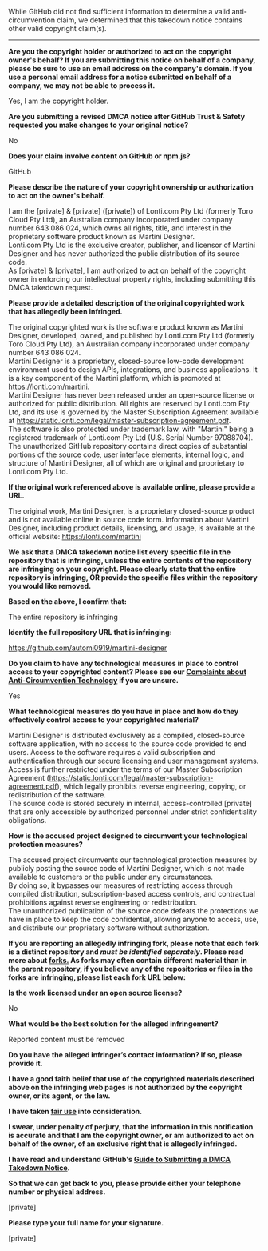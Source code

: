 While GitHub did not find sufficient information to determine a valid anti-circumvention claim, we determined that this takedown notice contains other valid copyright claim(s).

---

**Are you the copyright holder or authorized to act on the copyright owner's behalf? If you are submitting this notice on behalf of a company, please be sure to use an email address on the company's domain. If you use a personal email address for a notice submitted on behalf of a company, we may not be able to process it.**

Yes, I am the copyright holder.

**Are you submitting a revised DMCA notice after GitHub Trust & Safety requested you make changes to your original notice?**

No

**Does your claim involve content on GitHub or npm.js?**

GitHub

**Please describe the nature of your copyright ownership or authorization to act on the owner's behalf.**

I am the [private] & [private] ([private]) of Lonti.com Pty Ltd (formerly Toro Cloud Pty Ltd), an Australian company incorporated under company number 643 086 024, which owns all rights, title, and interest in the proprietary software product known as Martini Designer.  
Lonti.com Pty Ltd is the exclusive creator, publisher, and licensor of Martini Designer and has never authorized the public distribution of its source code.  
As [private] & [private], I am authorized to act on behalf of the copyright owner in enforcing our intellectual property rights, including submitting this DMCA takedown request.

**Please provide a detailed description of the original copyrighted work that has allegedly been infringed.**

The original copyrighted work is the software product known as Martini Designer, developed, owned, and published by Lonti.com Pty Ltd (formerly Toro Cloud Pty Ltd), an Australian company incorporated under company number 643 086 024.  
Martini Designer is a proprietary, closed-source low-code development environment used to design APIs, integrations, and business applications. It is a key component of the Martini platform, which is promoted at https://lonti.com/martini.  
Martini Designer has never been released under an open-source license or authorized for public distribution. All rights are reserved by Lonti.com Pty Ltd, and its use is governed by the Master Subscription Agreement available at https://static.lonti.com/legal/master-subscription-agreement.pdf.  
The software is also protected under trademark law, with "Martini" being a registered trademark of Lonti.com Pty Ltd (U.S. Serial Number 97088704).  
The unauthorized GitHub repository contains direct copies of substantial portions of the source code, user interface elements, internal logic, and structure of Martini Designer, all of which are original and proprietary to Lonti.com Pty Ltd.

**If the original work referenced above is available online, please provide a URL.**

The original work, Martini Designer, is a proprietary closed-source product and is not available online in source code form.
Information about Martini Designer, including product details, licensing, and usage, is available at the official website:
https://lonti.com/martini

**We ask that a DMCA takedown notice list every specific file in the repository that is infringing, unless the entire contents of the repository are infringing on your copyright. Please clearly state that the entire repository is infringing, OR provide the specific files within the repository you would like removed.**

**Based on the above, I confirm that:**

The entire repository is infringing

**Identify the full repository URL that is infringing:**

https://github.com/automi0919/martini-designer

**Do you claim to have any technological measures in place to control access to your copyrighted content? Please see our <a href="https://docs.github.com/articles/guide-to-submitting-a-dmca-takedown-notice#complaints-about-anti-circumvention-technology">Complaints about Anti-Circumvention Technology</a> if you are unsure.**

Yes

**What technological measures do you have in place and how do they effectively control access to your copyrighted material?**

Martini Designer is distributed exclusively as a compiled, closed-source software application, with no access to the source code provided to end users. Access to the software requires a valid subscription and authentication through our secure licensing and user management systems.  
Access is further restricted under the terms of our Master Subscription Agreement (https://static.lonti.com/legal/master-subscription-agreement.pdf), which legally prohibits reverse engineering, copying, or redistribution of the software.  
The source code is stored securely in internal, access-controlled [private] that are only accessible by authorized personnel under strict confidentiality obligations.

**How is the accused project designed to circumvent your technological protection measures?**

The accused project circumvents our technological protection measures by publicly posting the source code of Martini Designer, which is not made available to customers or the public under any circumstances.  
By doing so, it bypasses our measures of restricting access through compiled distribution, subscription-based access controls, and contractual prohibitions against reverse engineering or redistribution.  
The unauthorized publication of the source code defeats the protections we have in place to keep the code confidential, allowing anyone to access, use, and distribute our proprietary software without authorization.

**If you are reporting an allegedly infringing fork, please note that each fork is a distinct repository and <i>must be identified separately</i>. Please read more about <a href="https://docs.github.com/articles/dmca-takedown-policy#b-what-about-forks-or-whats-a-fork">forks.</a> As forks may often contain different material than in the parent repository, if you believe any of the repositories or files in the forks are infringing, please list each fork URL below:**

**Is the work licensed under an open source license?**

No

**What would be the best solution for the alleged infringement?**

Reported content must be removed

**Do you have the alleged infringer’s contact information? If so, please provide it.**

**I have a good faith belief that use of the copyrighted materials described above on the infringing web pages is not authorized by the copyright owner, or its agent, or the law.**

**I have taken <a href="https://www.lumendatabase.org/topics/22">fair use</a> into consideration.**

**I swear, under penalty of perjury, that the information in this notification is accurate and that I am the copyright owner, or am authorized to act on behalf of the owner, of an exclusive right that is allegedly infringed.**

**I have read and understand GitHub's <a href="https://docs.github.com/articles/guide-to-submitting-a-dmca-takedown-notice/">Guide to Submitting a DMCA Takedown Notice</a>.**

**So that we can get back to you, please provide either your telephone number or physical address.**

[private]

**Please type your full name for your signature.**

[private]
